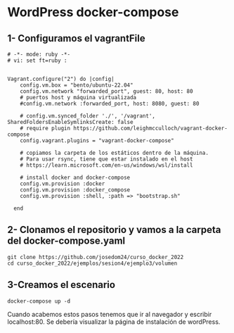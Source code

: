 # WordPress docker-compose
## 1- Configuramos el vagrantFile 
```
# -*- mode: ruby -*-
# vi: set ft=ruby :


Vagrant.configure("2") do |config|
    config.vm.box = "bento/ubuntu-22.04"
    config.vm.network "forwarded_port", guest: 80, host: 80
    # puertos host y máquina virtualizada
    #config.vm.network :forwarded_port, host: 8080, guest: 80
    
    # config.vm.synced_folder './', '/vagrant', SharedFoldersEnableSymlinksCreate: false
    # require plugin https://github.com/leighmcculloch/vagrant-docker-compose
    config.vagrant.plugins = "vagrant-docker-compose"
    
    # copiamos la carpeta de los estáticos dentro de la máquina. 
    # Para usar rsync, tiene que estar instalado en el host
    # https://learn.microsoft.com/en-us/windows/wsl/install

    # install docker and docker-compose
    config.vm.provision :docker
    config.vm.provision :docker_compose
    config.vm.provision :shell, :path => "bootstrap.sh"
    
  end
```

## 2- Clonamos el repositorio y vamos a la carpeta del docker-compose.yaml
```
git clone https://github.com/josedom24/curso_docker_2022
cd curso_docker_2022/ejemplos/sesion4/ejemplo3/volumen
```

## 3-Creamos el escenario 
```
docker-compose up -d
```

Cuando acabemos estos pasos tenemos que ir al navegador y escribir localhost:80. Se debería visualizar la página de instalación de wordPress.

